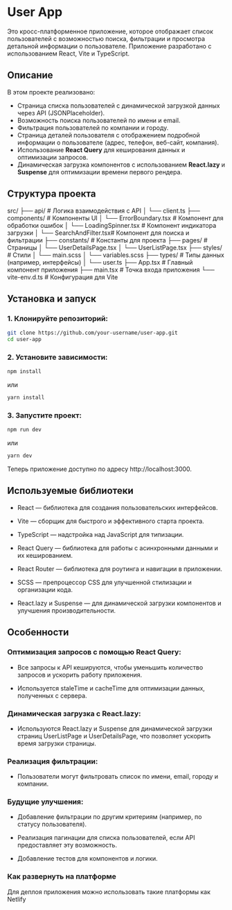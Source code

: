 # User App

Это кросс-платформенное приложение, которое отображает список пользователей с возможностью поиска, фильтрации и просмотра детальной информации о пользователе. Приложение разработано с использованием React, Vite и TypeScript.

## Описание

В этом проекте реализовано:
- Страница списка пользователей с динамической загрузкой данных через API (JSONPlaceholder).
- Возможность поиска пользователей по имени и email.
- Фильтрация пользователей по компании и городу.
- Страница деталей пользователя с отображением подробной информации о пользователе (адрес, телефон, веб-сайт, компания).
- Использование **React Query** для кеширования данных и оптимизации запросов.
- Динамическая загрузка компонентов с использованием **React.lazy** и **Suspense** для оптимизации времени первого рендера.

## Структура проекта

src/ 
├── api/ # Логика взаимодействия с API 
│ └── client.ts 
├── components/ # Компоненты UI 
│ └── ErrorBoundary.tsx # Компонент для обработки ошибок 
│ └── LoadingSpinner.tsx # Компонент индикатора загрузки 
│ └── SearchAndFilter.tsx# Компонент для поиска и фильтрации 
├── constants/ # Константы для проекта 
├── pages/ # Страницы 
│ └── UserDetailsPage.tsx 
│ └── UserListPage.tsx 
├── styles/ # Стили 
│ └── main.scss 
│ └── variables.scss 
├── types/ # Типы данных (например, интерфейсы) 
│ └── user.ts 
├── App.tsx # Главный компонент приложения 
├── main.tsx # Точка входа приложения 
└── vite-env.d.ts # Конфигурация для Vite

## Установка и запуск

### 1. Клонируйте репозиторий:

```bash
git clone https://github.com/your-username/user-app.git
cd user-app
```
### 2. Установите зависимости:
```bash
npm install
```
или

```bash
yarn install
```
### 3. Запустите проект:
```bash
npm run dev
```
или

```bash
yarn dev
```
Теперь приложение доступно по адресу http://localhost:3000.

## Используемые библиотеки
- React — библиотека для создания пользовательских интерфейсов.

- Vite — сборщик для быстрого и эффективного старта проекта.

- TypeScript — надстройка над JavaScript для типизации.

- React Query — библиотека для работы с асинхронными данными и их кешированием.

- React Router — библиотека для роутинга и навигации в приложении.

- SCSS — препроцессор CSS для улучшенной стилизации и организации кода.

- React.lazy и Suspense — для динамической загрузки компонентов и улучшения производительности.

## Особенности

### Оптимизация запросов с помощью React Query:
- Все запросы к API кешируются, чтобы уменьшить количество запросов и ускорить работу приложения.

- Используется staleTime и cacheTime для оптимизации данных, полученных с сервера.

### Динамическая загрузка с React.lazy:
- Используются React.lazy и Suspense для динамической загрузки страниц UserListPage и UserDetailsPage, что позволяет ускорить время загрузки страницы.

### Реализация фильтрации:
- Пользователи могут фильтровать список по имени, email, городу и компании.

### Будущие улучшения:
- Добавление фильтрации по другим критериям (например, по статусу пользователя).

- Реализация пагинации для списка пользователей, если API предоставляет эту возможность.

- Добавление тестов для компонентов и логики.

### Как развернуть на платформе

Для деплоя приложения можно использовать такие платформы как Netlify


